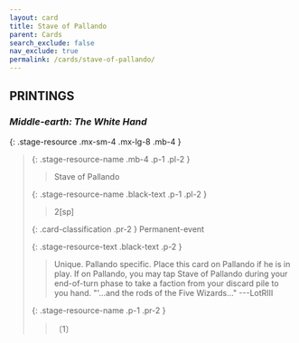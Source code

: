 ```yaml
---
layout: card
title: Stave of Pallando
parent: Cards
search_exclude: false
nav_exclude: true
permalink: /cards/stave-of-pallando/
---
```


## PRINTINGS


### _Middle-earth: The White Hand_

{: .stage-resource .mx-sm-4 .mx-lg-8 .mb-4 }
> {: .stage-resource-name .mb-4 .p-1 .pl-2 }
> > <div class="card-mp"></div>
> > <div class="card-name">Stave of Pallando</div>
>
> {: .stage-resource-name .black-text .p-1 .pl-2 }
> > 2[sp]
>
> {: .card-classification .pr-2 }
> Permanent-event
>
> {: .stage-resource-text .black-text .p-2 }
> > Unique. Pallando specific. Place this card on Pallando if he is in play. If on Pallando, you may tap Stave of Pallando during your end-of-turn phase to take a faction from your discard pile to you hand.   "'...and the rods of the Five Wizards..." ---LotRIII 
> 
> {: .stage-resource-name .p-1 .pr-2 }
> > <div class="card-shield"></div>
> > <div class="card-corruption">〔1〕</div>
